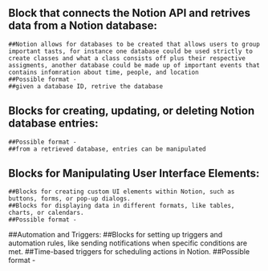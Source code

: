 ## Block that connects the Notion API and retrives data from a Notion database:
    ##Notion allows for databases to be created that allows users to group important tasts, for instance one database could be used strictly to create classes and what a class consists off plus their respective assigments, another database could be made up of important events that contains infomration about time, people, and location
    ##Possible format - 
    ##given a database ID, retrive the database 

## Blocks for creating, updating, or deleting Notion database entries:
    ##Possible format - 
    ##from a retrieved database, entries can be manipulated

## Blocks for Manipulating User Interface Elements:
    ##Blocks for creating custom UI elements within Notion, such as buttons, forms, or pop-up dialogs.
    ##Blocks for displaying data in different formats, like tables, charts, or calendars.
    ##Possible format - 

##Automation and Triggers:
    ##Blocks for setting up triggers and automation rules, like sending notifications when specific conditions are met.
    ##Time-based triggers for scheduling actions in Notion.
    ##Possible format - 
    